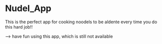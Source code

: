 # Nudel_App

This is the perfect app for cooking noodels to be aldente every time you do this hard job!!

--> have fun using this app, which is still not available
